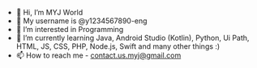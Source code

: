 - 👋 Hi, I’m MYJ World
- 👋 My username is @y1234567890-eng
- 👀 I’m interested in Programming
- 🌱 I’m currently learning Java, Android Studio (Kotlin), Python, Ui Path, HTML, JS, CSS, PHP, Node.js, Swift and many other things :)
- 📫 How to reach me - contact.us.myj@gmail.com

<!-- - 💞️ I’m looking to collaborate on - -->
<!---
y1234567890-eng/y1234567890-eng is a ✨ special ✨ repository because its `README.md` (this file) appears on your GitHub profile.
You can click the Preview link to take a look at your changes.
--->
